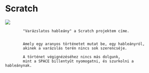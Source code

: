 # Scratch

![](scratchkepernyofot.png)

            "Varázslatos hableány" a Scratch projektem címe. 
            
            
            Amely egy aranyos történetet mutat be, egy hableányról, 
            akinek a varázslás terén nincs sok szerencséje.
           
            A történet végignézéséhez nincs más dolgunk, 
            mint a SPACE billentyűt nyomogatni, és szurkolni a hableánynak.
